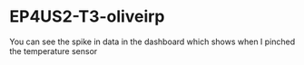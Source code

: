 # EP4US2-T3-oliveirp

You can see the spike in data in the dashboard which shows when I pinched the temperature sensor
